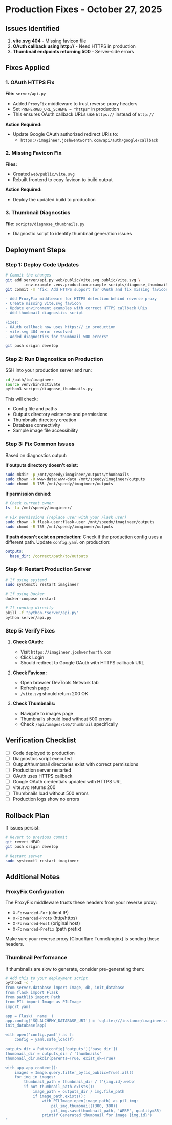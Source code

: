# Production Fixes - October 27, 2025

## Issues Identified

1. **vite.svg 404** - Missing favicon file
2. **OAuth callback using http://** - Need HTTPS in production
3. **Thumbnail endpoints returning 500** - Server-side errors

## Fixes Applied

### 1. OAuth HTTPS Fix
**File:** `server/api.py`
- Added `ProxyFix` middleware to trust reverse proxy headers
- Set `PREFERRED_URL_SCHEME = "https"` in production
- This ensures OAuth callback URLs use `https://` instead of `http://`

**Action Required:**
- Update Google OAuth authorized redirect URIs to:
  - `https://imagineer.joshwentworth.com/api/auth/google/callback`

### 2. Missing Favicon Fix
**Files:**
- Created `web/public/vite.svg`
- Rebuilt frontend to copy favicon to build output

**Action Required:**
- Deploy the updated build to production

### 3. Thumbnail Diagnostics
**File:** `scripts/diagnose_thumbnails.py`
- Diagnostic script to identify thumbnail generation issues

## Deployment Steps

### Step 1: Deploy Code Updates

```bash
# Commit the changes
git add server/api.py web/public/vite.svg public/vite.svg \
        .env.example .env.production.example scripts/diagnose_thumbnails.py
git commit -m "fix: Add HTTPS support for OAuth and fix missing favicon

- Add ProxyFix middleware for HTTPS detection behind reverse proxy
- Create missing vite.svg favicon
- Update environment examples with correct HTTPS callback URLs
- Add thumbnail diagnostics script

Fixes:
- OAuth callback now uses https:// in production
- vite.svg 404 error resolved
- Added diagnostics for thumbnail 500 errors"

git push origin develop
```

### Step 2: Run Diagnostics on Production

SSH into your production server and run:

```bash
cd /path/to/imagineer
source venv/bin/activate
python3 scripts/diagnose_thumbnails.py
```

This will check:
- Config file and paths
- Outputs directory existence and permissions
- Thumbnails directory creation
- Database connectivity
- Sample image file accessibility

### Step 3: Fix Common Issues

Based on diagnostics output:

**If outputs directory doesn't exist:**
```bash
sudo mkdir -p /mnt/speedy/imagineer/outputs/thumbnails
sudo chown -R www-data:www-data /mnt/speedy/imagineer/outputs
sudo chmod -R 755 /mnt/speedy/imagineer/outputs
```

**If permission denied:**
```bash
# Check current owner
ls -la /mnt/speedy/imagineer/

# Fix permissions (replace user with your Flask user)
sudo chown -R flask-user:flask-user /mnt/speedy/imagineer/outputs
sudo chmod -R 755 /mnt/speedy/imagineer/outputs
```

**If path doesn't exist on production:**
Check if the production config uses a different path. Update `config.yaml` on production:

```yaml
outputs:
  base_dir: /correct/path/to/outputs
```

### Step 4: Restart Production Server

```bash
# If using systemd
sudo systemctl restart imagineer

# If using Docker
docker-compose restart

# If running directly
pkill -f "python.*server/api.py"
python server/api.py
```

### Step 5: Verify Fixes

1. **Check OAuth:**
   - Visit `https://imagineer.joshwentworth.com`
   - Click Login
   - Should redirect to Google OAuth with HTTPS callback URL

2. **Check Favicon:**
   - Open browser DevTools Network tab
   - Refresh page
   - `/vite.svg` should return 200 OK

3. **Check Thumbnails:**
   - Navigate to images page
   - Thumbnails should load without 500 errors
   - Check `/api/images/105/thumbnail` specifically

## Verification Checklist

- [ ] Code deployed to production
- [ ] Diagnostics script executed
- [ ] Output/thumbnail directories exist with correct permissions
- [ ] Production server restarted
- [ ] OAuth uses HTTPS callback
- [ ] Google OAuth credentials updated with HTTPS URL
- [ ] vite.svg returns 200
- [ ] Thumbnails load without 500 errors
- [ ] Production logs show no errors

## Rollback Plan

If issues persist:

```bash
# Revert to previous commit
git revert HEAD
git push origin develop

# Restart server
sudo systemctl restart imagineer
```

## Additional Notes

### ProxyFix Configuration

The ProxyFix middleware trusts these headers from your reverse proxy:
- `X-Forwarded-For` (client IP)
- `X-Forwarded-Proto` (http/https)
- `X-Forwarded-Host` (original host)
- `X-Forwarded-Prefix` (path prefix)

Make sure your reverse proxy (Cloudflare Tunnel/nginx) is sending these headers.

### Thumbnail Performance

If thumbnails are slow to generate, consider pre-generating them:

```bash
# Add this to your deployment script
python3 -c "
from server.database import Image, db, init_database
from flask import Flask
from pathlib import Path
from PIL import Image as PILImage
import yaml

app = Flask(__name__)
app.config['SQLALCHEMY_DATABASE_URI'] = 'sqlite:///instance/imagineer.db'
init_database(app)

with open('config.yaml') as f:
    config = yaml.safe_load(f)

outputs_dir = Path(config['outputs']['base_dir'])
thumbnail_dir = outputs_dir / 'thumbnails'
thumbnail_dir.mkdir(parents=True, exist_ok=True)

with app.app_context():
    images = Image.query.filter_by(is_public=True).all()
    for img in images:
        thumbnail_path = thumbnail_dir / f'{img.id}.webp'
        if not thumbnail_path.exists():
            image_path = outputs_dir / img.file_path
            if image_path.exists():
                with PILImage.open(image_path) as pil_img:
                    pil_img.thumbnail((300, 300))
                    pil_img.save(thumbnail_path, 'WEBP', quality=85)
                print(f'Generated thumbnail for image {img.id}')
"
```
